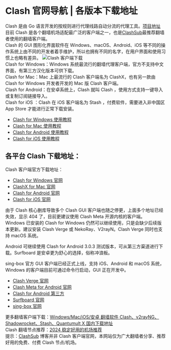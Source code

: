 # Clash 官网导航 | 各版本下载地址
Clash 是由 Go 语言开发的按规则进行代理线路自动分流的代理工具。[项目地址](https://github.com/Dreamacro/clash)  
目前 Clash 是各个翻墙机场适配最广泛的客户端之一，也是[ClashSub](https://clashsub.com/)最推荐翻墙者使用的翻墙客户端。  
 Clash 的 GUI 图形化界面软件在 Windows、macOS、Android、iOS 等不同的操作系统上由不同的开发者着手维护，所以也拥有不同的名字，在用户界面和使用习惯上也略有差异。 ![Clash 客户端下载](https://clashnode.xyz/wp-content/uploads/2022/06/Clash-客户端下载.png)  
Clash for Windows：Windows 系统最流行的翻墙代理客户端，官方不支持中文界面，有第三方汉化版本可供下载。  
Clash for Mac：Mac 上最流行的 Clash 客户端名为 ClashX，也有另一款由 Clash for Windows 开发者开发的 Mac 版 Clash 客户端。  
Clash for Android：在安卓系统上，Clash 就叫 Clash ，使用方式支持一键导入或复制订阅链接导入。  
Clash for iOS ：Clash 在 iOS 客户端名为 Stash ，付费软件，需要进入非中国区 App Store 才能进行正常下载安装。

- [Clash for Windows 使用教程](https://clashnode.xyz/clash-for-windows-tutorial/)
- [Clash for Mac 使用教程](https://clashnode.xyz/clash-for-mac-tutorial/)
- [Clash for Android 使用教程](https://clashnode.xyz/clash-for-android/)
- [Clash for iOS 使用教程](https://clashnode.xyz/clash-for-ios-tutorial/)

## 各平台 Clash 下载地址：

 Clash 客户端官方下载地址：
- [Clash for Windows 官网](https://github.com/Fndroid/clash_for_windows_pkg/releases)  
- [ClashX for Mac 官网](https://github.com/yichengchen/clashX/releases)  
- [Clash for Android 官网](https://github.com/Kr328/ClashForAndroid/releases)  
- [Clash for iOS 官网](https://apps.apple.com/app/stash/id1596063349)

由于 Clash 核心删库导致多个 Clash GUI 客户端也随之停更，上面多个地址已经失效，显示 404 了，目前更建议使用 Clash Meta 开源内核的客户端。
Windows 已安装的 Clash for Windows 仍然可以继续使用，只是会缺少后续版本更新。建议安装 Clash Verge 或 NekoRay、V2rayN。Clash Verge 同时也支持 macOS 系统。

Android 可继续使用 Clash for Android 3.0.3 测试版本，可从第三方渠道进行下载。Surfboard 是安卓更为舒心的选择，俗称冲浪板。

sing-box 官方 GUI 客户端已经正式上线，支持 iOS、Android 和 macOS 系统，Windows 的客户端目前可通过命令行启动，GUI 正在开发中。
- [Clash Verge 官网](https://clash-verge-rev.github.io/)  
- [Clash Meta for Android 官网](https://github.com/MetaCubeX/ClashMetaForAndroid/releases)  
- [Clash for Android 第三方](https://clashx.pro/clash-for-android-download/)  
- [Surfboard 官网](https://manual.getsurfboard.com/)
- [sing-box 官网](https://sing-box.sagernet.org/zh/clients/)

更多翻墙客户端下载：[Windows/Mac/iOS/安卓 翻墙软件 Clash、v2rayNG、Shadowrocket、Stash、Quantumult X 国内下载地址](https://clashsub.com/download/)  
Clash 翻墙节点推荐：[2024 稳定好用的机场推荐](https://clashsub.com/purchasing-subscribe/)   
提示：[ClashSub](https://clashsub.com/) 博客并非 Clash 客户端官网，本网站仅为广大翻墙者分享、推荐好用的免费、付费 Clash 节点/机场。
